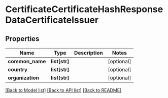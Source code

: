 # CertificateCertificateHashResponseDataCertificateIssuer

## Properties
Name | Type | Description | Notes
------------ | ------------- | ------------- | -------------
**common_name** | **list[str]** |  | [optional] 
**country** | **list[str]** |  | [optional] 
**organization** | **list[str]** |  | [optional] 

[[Back to Model list]](../README.md#documentation-for-models) [[Back to API list]](../README.md#documentation-for-api-endpoints) [[Back to README]](../README.md)

